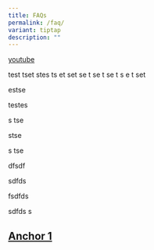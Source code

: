 ```yaml
---
title: FAQs
permalink: /faq/
variant: tiptap
description: ""
---
```

<p><a href="youtube.com" rel="noopener noreferrer nofollow" target="_blank">youtube</a>
</p>
test
tset
stes
ts
et
set
se
t
se
t
se
t
s
e
t
set


estse


testes

s
tse

stse

s
tse





dfsdf


sdfds

fsdfds


sdfds
s

<h2><a href="#anchor1">Anchor 1</a></h2>